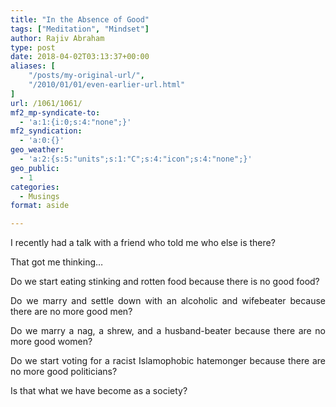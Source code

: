```yaml
---
title: "In the Absence of Good"
tags: ["Meditation", "Mindset"]
author: Rajiv Abraham
type: post
date: 2018-04-02T03:13:37+00:00
aliases: [
    "/posts/my-original-url/",
    "/2010/01/01/even-earlier-url.html"
]
url: /1061/1061/
mf2_mp-syndicate-to:
  - 'a:1:{i:0;s:4:"none";}'
mf2_syndication:
  - 'a:0:{}'
geo_weather:
  - 'a:2:{s:5:"units";s:1:"C";s:4:"icon";s:4:"none";}'
geo_public:
  - 1
categories:
  - Musings
format: aside

---
```

<p style="text-align: justify;">
  I recently had a talk with a friend who told me who else is there?
</p>

<p style="text-align: justify;">
  That got me thinking…
</p>

<p style="text-align: justify;">
  Do we start eating stinking and rotten food because there is no good food?
</p>

<p style="text-align: justify;">
  Do we marry and settle down with an alcoholic and wifebeater because there are no more good men?
</p>

<p style="text-align: justify;">
  Do we marry a nag, a shrew, and a husband-beater because there are no more good women?
</p>

<p style="text-align: justify;">
  Do we start voting for a racist Islamophobic hatemonger because there are no more good politicians?
</p>

<p style="text-align: justify;">
  Is that what we have become as a society?
</p>